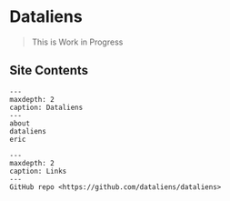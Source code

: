 # Dataliens

> This is Work in Progress

## Site Contents

```{toctree}
---
maxdepth: 2
caption: Dataliens
---
about
dataliens
eric
```

```{toctree}
---
maxdepth: 2
caption: Links
---
GitHub repo <https://github.com/dataliens/dataliens>
```
